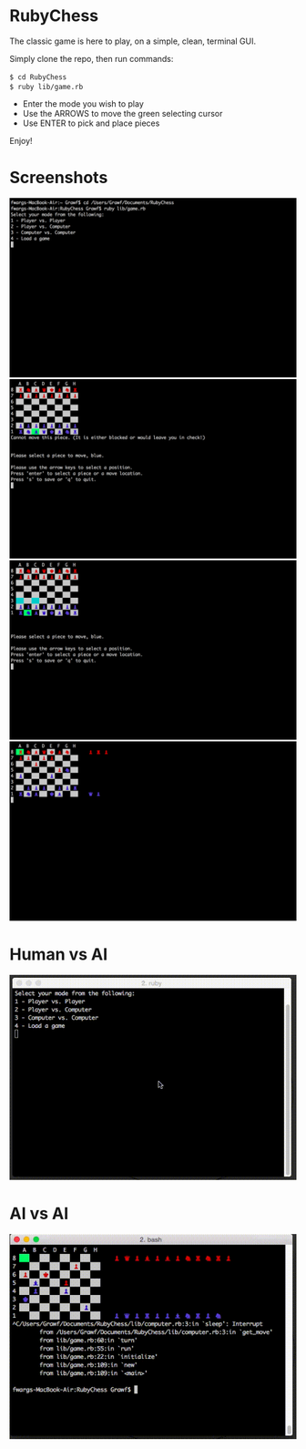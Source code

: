 # RubyChess

The classic game is here to play, on a simple, clean, terminal GUI.

Simply clone the repo, then run commands:

<code>$ cd RubyChess </code>
<br>
<code>$ ruby lib/game.rb </code>

- Enter the mode you wish to play
- Use the ARROWS to move the green selecting cursor
- Use ENTER to pick and place pieces

Enjoy!

# Screenshots
![screen1]
![screen2]
![screen3]
![screen4]

# Human vs AI
![gif1]

# AI vs AI
![gif2]

[screen1]: screenshots/screen1.png
[screen2]: screenshots/screen2.png
[screen3]: screenshots/screen3.png
[screen4]: screenshots/screen4.png
[gif1]: screenshots/Human_vs_AI.gif
[gif2]: screenshots/AI_vs_AI.gif
